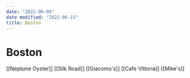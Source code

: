 ```yaml
---
date: "2022-06-09"
date modified: "2022-06-15"
title: Boston
---
```


# Boston
[[Neptune Oyster]]
[[Silk Road]]
[[Giacomo's]]
[[Cafe Vittoria]]
[[Mike's]]
